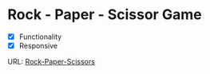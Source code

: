 # Rock - Paper - Scissor Game
- [x] Functionality
- [x] Responsive

URL: [Rock-Paper-Scissors](https://harshithpaladi.github.io/Front-End-Training/Rock-Paper-Scissor/)